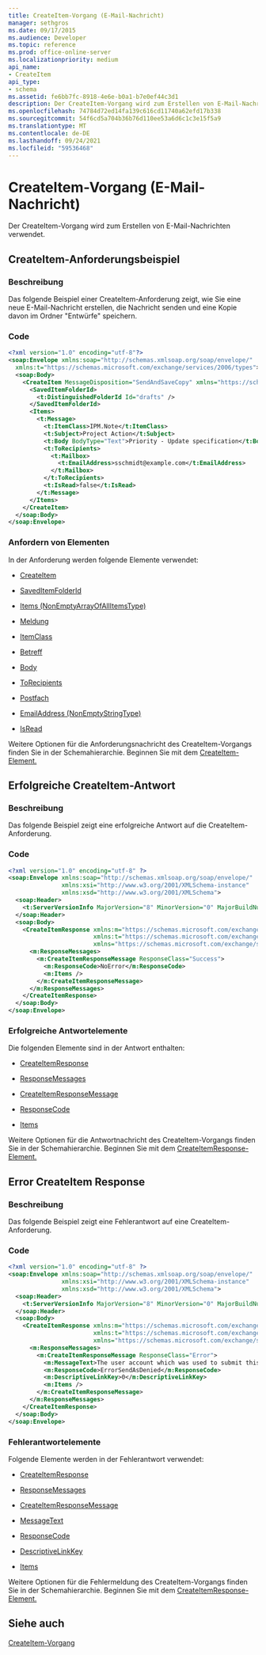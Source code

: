 ```yaml
---
title: CreateItem-Vorgang (E-Mail-Nachricht)
manager: sethgros
ms.date: 09/17/2015
ms.audience: Developer
ms.topic: reference
ms.prod: office-online-server
ms.localizationpriority: medium
api_name:
- CreateItem
api_type:
- schema
ms.assetid: fe6bb7fc-8918-4e6e-b0a1-b7e0ef44c3d1
description: Der CreateItem-Vorgang wird zum Erstellen von E-Mail-Nachrichten verwendet.
ms.openlocfilehash: 74784d72ed14fa139c616cd11740a62efd17b338
ms.sourcegitcommit: 54f6cd5a704b36b76d110ee53a6d6c1c3e15f5a9
ms.translationtype: MT
ms.contentlocale: de-DE
ms.lasthandoff: 09/24/2021
ms.locfileid: "59536468"
---
```

# <a name="createitem-operation-email-message"></a>CreateItem-Vorgang (E-Mail-Nachricht)

Der CreateItem-Vorgang wird zum Erstellen von E-Mail-Nachrichten verwendet.
  
## <a name="createitem-request-example"></a>CreateItem-Anforderungsbeispiel

### <a name="description"></a>Beschreibung

Das folgende Beispiel einer CreateItem-Anforderung zeigt, wie Sie eine neue E-Mail-Nachricht erstellen, die Nachricht senden und eine Kopie davon im Ordner "Entwürfe" speichern.
  
### <a name="code"></a>Code

```XML
<?xml version="1.0" encoding="utf-8"?>
<soap:Envelope xmlns:soap="http://schemas.xmlsoap.org/soap/envelope/"
  xmlns:t="https://schemas.microsoft.com/exchange/services/2006/types">
  <soap:Body>
    <CreateItem MessageDisposition="SendAndSaveCopy" xmlns="https://schemas.microsoft.com/exchange/services/2006/messages">
      <SavedItemFolderId>
        <t:DistinguishedFolderId Id="drafts" />
      </SavedItemFolderId>
      <Items>
        <t:Message>
          <t:ItemClass>IPM.Note</t:ItemClass>
          <t:Subject>Project Action</t:Subject>
          <t:Body BodyType="Text">Priority - Update specification</t:Body>
          <t:ToRecipients>
            <t:Mailbox>
              <t:EmailAddress>sschmidt@example.com</t:EmailAddress>
            </t:Mailbox>
          </t:ToRecipients>
          <t:IsRead>false</t:IsRead>
        </t:Message>
      </Items>
    </CreateItem>
  </soap:Body>
</soap:Envelope>
```

### <a name="request-elements"></a>Anfordern von Elementen

In der Anforderung werden folgende Elemente verwendet: 
  
- [CreateItem](createitem.md)
    
- [SavedItemFolderId](saveditemfolderid.md)
    
- [Items (NonEmptyArrayOfAllItemsType)](items-nonemptyarrayofallitemstype.md)
    
- [Meldung](message-ex15websvcsotherref.md)
    
- [ItemClass](itemclass.md)
    
- [Betreff](subject.md)
    
- [Body](body.md)
    
- [ToRecipients](torecipients.md)
    
- [Postfach](mailbox.md)
    
- [EmailAddress (NonEmptyStringType)](emailaddress-nonemptystringtype.md)
    
- [IsRead](isread.md)
    
Weitere Optionen für die Anforderungsnachricht des CreateItem-Vorgangs finden Sie in der Schemahierarchie. Beginnen Sie mit dem [CreateItem-Element.](createitem.md) 
  
## <a name="successful-createitem-response"></a>Erfolgreiche CreateItem-Antwort

### <a name="description"></a>Beschreibung

Das folgende Beispiel zeigt eine erfolgreiche Antwort auf die CreateItem-Anforderung.
  
### <a name="code"></a>Code

```XML
<?xml version="1.0" encoding="utf-8" ?>
<soap:Envelope xmlns:soap="http://schemas.xmlsoap.org/soap/envelope/" 
               xmlns:xsi="http://www.w3.org/2001/XMLSchema-instance" 
               xmlns:xsd="http://www.w3.org/2001/XMLSchema">
  <soap:Header>
    <t:ServerVersionInfo MajorVersion="8" MinorVersion="0" MajorBuildNumber="595" MinorBuildNumber="0" xmlns:t="https://schemas.microsoft.com/exchange/services/2006/types" />
  </soap:Header>
  <soap:Body>
    <CreateItemResponse xmlns:m="https://schemas.microsoft.com/exchange/services/2006/messages" 
                        xmlns:t="https://schemas.microsoft.com/exchange/services/2006/types" 
                        xmlns="https://schemas.microsoft.com/exchange/services/2006/messages">
      <m:ResponseMessages>
        <m:CreateItemResponseMessage ResponseClass="Success">
          <m:ResponseCode>NoError</m:ResponseCode>
          <m:Items />
        </m:CreateItemResponseMessage>
      </m:ResponseMessages>
    </CreateItemResponse>
  </soap:Body>
</soap:Envelope>
```

### <a name="successful-response-elements"></a>Erfolgreiche Antwortelemente

Die folgenden Elemente sind in der Antwort enthalten: 
  
- [CreateItemResponse](createitemresponse.md)
    
- [ResponseMessages](responsemessages.md)
    
- [CreateItemResponseMessage](createitemresponsemessage.md)
    
- [ResponseCode](responsecode.md)
    
- [Items](items.md)
    
Weitere Optionen für die Antwortnachricht des CreateItem-Vorgangs finden Sie in der Schemahierarchie. Beginnen Sie mit dem [CreateItemResponse-Element.](createitemresponse.md) 
  
## <a name="error-createitem-response"></a>Error CreateItem Response

### <a name="description"></a>Beschreibung

Das folgende Beispiel zeigt eine Fehlerantwort auf eine CreateItem-Anforderung.
  
### <a name="code"></a>Code

```XML
<?xml version="1.0" encoding="utf-8" ?>
<soap:Envelope xmlns:soap="http://schemas.xmlsoap.org/soap/envelope/" 
               xmlns:xsi="http://www.w3.org/2001/XMLSchema-instance" 
               xmlns:xsd="http://www.w3.org/2001/XMLSchema">
  <soap:Header>
    <t:ServerVersionInfo MajorVersion="8" MinorVersion="0" MajorBuildNumber="595" MinorBuildNumber="0" xmlns:t="https://schemas.microsoft.com/exchange/services/2006/types" />
  </soap:Header>
  <soap:Body>
    <CreateItemResponse xmlns:m="https://schemas.microsoft.com/exchange/services/2006/messages" 
                        xmlns:t="https://schemas.microsoft.com/exchange/services/2006/types" 
                        xmlns="https://schemas.microsoft.com/exchange/services/2006/messages">
      <m:ResponseMessages>
        <m:CreateItemResponseMessage ResponseClass="Error">
          <m:MessageText>The user account which was used to submit this request does not have the right to send mail on behalf of the specified sending account.</m:MessageText>
          <m:ResponseCode>ErrorSendAsDenied</m:ResponseCode>
          <m:DescriptiveLinkKey>0</m:DescriptiveLinkKey>
          <m:Items />
        </m:CreateItemResponseMessage>
      </m:ResponseMessages>
    </CreateItemResponse>
  </soap:Body>
</soap:Envelope>
```

### <a name="error-response-elements"></a>Fehlerantwortelemente

Folgende Elemente werden in der Fehlerantwort verwendet: 
  
- [CreateItemResponse](createitemresponse.md)
    
- [ResponseMessages](responsemessages.md)
    
- [CreateItemResponseMessage](createitemresponsemessage.md)
    
- [MessageText](messagetext.md)
    
- [ResponseCode](responsecode.md)
    
- [DescriptiveLinkKey](descriptivelinkkey.md)
    
- [Items](items.md)
    
Weitere Optionen für die Fehlermeldung des CreateItem-Vorgangs finden Sie in der Schemahierarchie. Beginnen Sie mit dem [CreateItemResponse-Element.](createitemresponse.md) 
  
## <a name="see-also"></a>Siehe auch



[CreateItem-Vorgang](createitem-operation.md)

